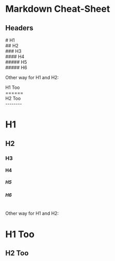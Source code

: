 # Markdown Cheat-Sheet 

## Headers


\# H1 <br>
\## H2 <br>
\### H3 <br>
\#### H4 <br>
\##### H5 <br>
\##### H6 <br>

Other way for H1 and H2:

H1 Too <br>
\======<br>
H2 Too<br>
\--------
    

# H1
## H2
### H3
#### H4
##### H5
##### H6

<br>
Other way for H1 and H2:

H1 Too 
==
H2 Too
--